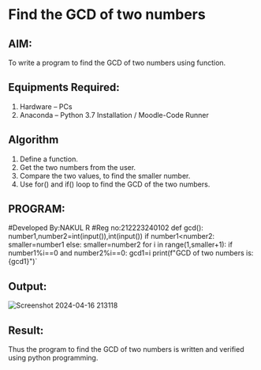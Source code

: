 # Find the GCD of two numbers

## AIM:
To write a program to find the GCD of two numbers using function.

## Equipments Required:
1. Hardware – PCs
2. Anaconda – Python 3.7 Installation / Moodle-Code Runner

## Algorithm
1. Define a function.
2. Get the two numbers from the user.
3. Compare the two values, to find the smaller number.
4. Use for() and if() loop to find the GCD of the two numbers.

## PROGRAM:
#Developed By:NAKUL R 
#Reg no:212223240102
def gcd():
    number1,number2=int(input()),int(input())
    if number1<number2:
         smaller=number1
    else:
        smaller=number2
    for i in range(1,smaller+1):
        if number1%i==0 and number2%i==0:
            gcd1=i
    print(f"GCD of two numbers is: {gcd1}")`
## Output:
![Screenshot 2024-04-16 213118](https://github.com/Nakul1411/GCD-of-two-numbers/assets/138849780/e3936ef0-1f4b-4c05-aa00-145144965578)

## Result:
Thus the program to find the GCD of two numbers is written and verified using python programming.
